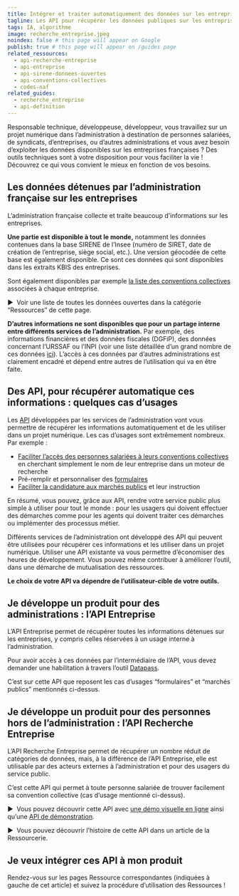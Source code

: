 ```yaml
---
title: Intégrer et traiter automatiquement des données sur les entreprises dans mon produit
tagline: Les API pour récupérer les données publiques sur les entreprises et leurs différents usages
tags: IA, algorithme
image: recherche_entreprise.jpeg
noindex: false # this page will appear on Google
publish: true # this page will appear on /guides page
related_ressources:
  - api-recherche-entreprise
  - api-entreprise
  - api-sirene-donnees-ouvertes
  - api-conventions-collectives
  - codes-naf
related_guides:
  - recherche_entreprise
  - api-definition
---
```


Responsable technique, développeuse, développeur, vous travaillez sur un projet numérique dans l’administration à destination de personnes salariées, de syndicats, d’entreprises, ou d’autres administrations et vous avez besoin d’exploiter les données disponibles sur les entreprises françaises ? Des outils techniques sont à votre disposition pour vous faciliter la vie ! Découvrez ce qui vous convient le mieux en fonction de vos besoins.

## Les données détenues par l’administration française sur les entreprises

L’administration française collecte et traite beaucoup d’informations sur les entreprises.

**Une partie est disponible à tout le monde,** notamment les données contenues dans la base SIRENE de l’Insee (numéro de SIRET, date de création de l’entreprise, siège social, etc.). Une version géocodée de cette base est également disponible. Ce sont ces données qui sont disponibles dans les extraits KBIS des entreprises.

Sont également disponibles par exemple [la liste des conventions collectives](https://www.data.gouv.fr/fr/datasets/liste-des-conventions-collectives-par-entreprise-siret/#_) associées à chaque entreprise.

▶️  Voir une liste de toutes les données ouvertes dans la catégorie “Ressources” de cette page.

**D’autres informations ne sont disponibles que pour un partage interne entre différents services de l’administration.** Par exemple, des informations financières et des données fiscales (DGFiP), des données concernant l’URSSAF ou l’INPI (voir une liste détaillée d’un grand nombre de ces données [ici](https://entreprise.api.gouv.fr/catalogue/)). L’accès à ces données par d’autres administrations est clairement encadré et dépend entre autres de l’utilisation qui va en être faite.

## Des API, pour récupérer automatique ces informations : quelques cas d’usages

Les [API](https://ressourcerie.fabrique.social.gouv.fr/articles/api-definition) développées par les services de l’administration vont vous permettre de récupérer les informations automatiquement et de les utiliser dans un projet numérique. Les cas d’usages sont extrêmement nombreux. Par exemple :

- [Faciliter l’accès des personnes salariées à leurs conventions collectives](https://code.travail.gouv.fr/outils/convention-collective) en cherchant simplement le nom de leur entreprise dans un moteur de recherche
- Pré-remplir et personnaliser des [formulaires](https://entreprise.api.gouv.fr/use_cases/preremplissage/)
- [Faciliter la candidature aux marchés publics](https://entreprise.api.gouv.fr/use_cases/marches_publics/#ils-utilisent-lapi-entreprise) et leur instruction

En résumé, vous pouvez, grâce aux API, rendre votre service public plus simple à utiliser pour tout le monde : pour les usagers qui doivent effectuer des démarches comme pour les agents qui doivent traiter ces démarches ou implémenter des processus métier.

Différents services de l’administration ont développé des API qui peuvent être utilisées pour récupérer ces informations et les utiliser dans un projet numérique. Utiliser une API existante va vous permettre d’économiser des heures de développement. Vous pouvez même contribuer à améliorer l’outil, dans une démarche de mutualisation des ressources.

**Le choix de votre API va dépendre de l’utilisateur-cible de votre outils.**

## Je développe un produit pour des administrations : l’API Entreprise

L’API Entreprise permet de récupérer toutes les informations détenues sur les entreprises, y compris celles réservées à un usage interne à l’administration.

Pour avoir accès à ces données par l’intermédiaire de l’API, vous devez demander une habilitation à travers l’outil [Datapass](https://api.gouv.fr/les-api/api-entreprise/demande-acces).

C’est sur cette API que reposent les cas d’usages “formulaires” et “marchés publics” mentionnés ci-dessus.

## Je développe un produit pour des personnes hors de l’administration : l’API Recherche Entreprise

L’API Recherche Entreprise permet de récupérer un nombre réduit de catégories de données, mais, à la différence de l’API Entreprise, elle est utilisable par des acteurs externes à l’administration et pour des usagers du service public.

C’est cette API qui permet à toute personne salariée de trouver facilement sa convention collective (cas d’usage mentionné ci-dessus).

▶️  Vous pouvez découvrir cette API avec [une démo visuelle en ligne](https://recherche-entreprises.fabrique.social.gouv.fr/) ainsi qu’une [API de démonstration](https://api.recherche-entreprises.fabrique.social.gouv.fr/).

▶️  Vous pouvez découvrir l’histoire de cette API dans un article de la Ressourcerie.

## Je veux intégrer ces API à mon produit

Rendez-vous sur les pages Ressource correspondantes (indiquées à gauche de cet article) et suivez la procédure d’utilisation des Ressources !
